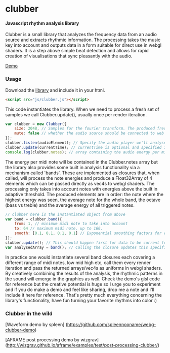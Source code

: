 clubber
========

#### Javascript rhythm analysis library ####
Clubber is a small library that analyzes the frequency data from an audio source and extracts rhythmic information. The processing takes the music key into account and outputs data in a form suitable for direct use in webgl shaders. It is a step above simple beat detection and allows for rapid creation of visualisations that sync pleasantly with the audio.

[Demo](http://wizgrav.github.io/clubber/demo) 

### Usage ###

Download the [library](http://wizgrav.github.io/clubber/clubber.js) and include it in your html.

```html
<script src="js/clubber.js"></script>
```

This code instantiates the library.  When we need to process a fresh set of samples we call Clubber.update(), usually once per render iteration.

```javascript
var clubber = new Clubber({
    size: 2048, // Samples for the fourier transform. The produced frequency bins will be 1/2 that.
    mute: false // whether the audio source should be connected to web audio context destination.
});
clubber.listen(audioElement); // Specify the audio player we'll analyse.
clubber.update(currentTime); // currentTime is optional and specified in ms.
console.log(clubber.notes); // array containing the audio energy per midi note.
```

The energy per midi note will be contained in the Clubber.notes array but the library also provides some built in analysis functionality via a mechanism called 'bands'. These are implemented as closures that, when called, will process the note energies and produce a Float32Array of 4 elements which can be passed directly as vec4s to webgl shaders. The processing only takes into account notes with energies above the built in adaptive threshold. The produced elements are in order: the note where the highest energy was seen, the average note for the whole band, the octave (bass vs treble) and the average energy of all triggered notes.

```javascript
// clubber here is the instantiated object from above
var band = clubber.band({
    from: 1, // minimum midi note to take into account
    to: 64 // maximum midi note, up to 160.
    smooth: [0.1, 0.1, 0.1, 0.1] // Exponential smoothing factors for each of the four returned values
});
clubber.update(); // This should happen first for data to be current for all bands
var analysedArray = band(); // Calling the closure updates this specific band and returns the vec4
```

In practice one would instantiate several band closures each covering a different range of midi notes, low mid high etc, call them every render iteration and pass the returned arrays/vec4s as uniforms in webgl shaders. By creatively combining the results of the analysis, the rhythmic patterns in the sound will emerge in the graphics as well. Check the demo's glsl code for reference but the creative potential is huge so I urge you to experiment and if you do make a demo and feel like sharing, drop me a note and I'll include it here for reference. That's pretty much everything concerning the library's functionality, have fun turning your favorite rhythms into color :)

### Clubber in the wild ###

[Waveform demo by spleen] (https://github.com/spleennooname/webg-clubber-demo) 

[AFRAME post processing demo by wizgrav] (http://wizgrav.github.io/aframe/examples/test/post-processing-clubber/)

